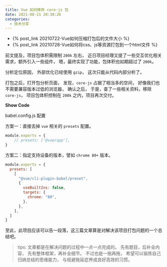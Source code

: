 ```yaml
---
title: Vue 如何移除 core-js 包
date: 2021-08-21 20:30:26
categories:
  - 技术分享
---
```


- {% post_link 20210722-Vue如何压缩打包后的文件大小 %}
- {% post_link 20210728-Vue如何将css、js等资源打包到一个html文件 %}

前文提及，项目包体积需限制 `200k` 左右，
近日项目经理又提了一些交互优化相关需求，额外引入一些组件，
嗯，最终实现了功能，包体积也如期超过了 `200k`。

分析定位原因，
外部优化已经使用 `gzip`，
这次只能从代码内部分析了。

打包之后，打开包分析页面，
发现，`core-js` 占据了相当多的空间，
好像我们也不需要兼容版本过低的浏览器，
确认之后，
于是，查了一些相关资料，移除 `core-js`，
项目包体积控制在 `200k` 之内，项目再次交付。

**Show Code**

babel.config.js 配置

方案一：直接去掉 `vue` 相关的 `presets` 配置。

```js
module.exports = {
    // presets: ['@vue/app'],
}
```

方案二：指定支持设备的版本，譬如 `chrome 80+` 版本。

```js
module.exports = {
  presets: [
    [
      "@vue/cli-plugin-babel/preset",
      {
        useBuiltIns: false,
        targets: {
          chrome: "80",
        },
      },
    ],
  ]
}
```

至此，此项目应该可以告一段落，这三篇文章算是对解决该项目打包问题的一个总结吧。

> tips: 
文章都是在解决问题的过程中一点一点完成的。
先有题目，后补全内容，
先有整体框架，再补全细节。
不过也是一拖再拖，
希望可以锻炼自己归纳总结的思维能力，
与规避拖延症养成良好高效的习惯。
